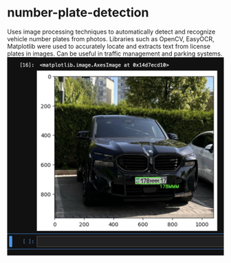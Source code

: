 # number-plate-detection
Uses image processing techniques to automatically detect and recognize vehicle number plates from photos. Libraries such as OpenCV, EasyOCR, Matplotlib were used to accurately locate and extracts text from license plates in images. Can be useful in traffic management and parking systems.
![Result 2](178MMM.jpg)
